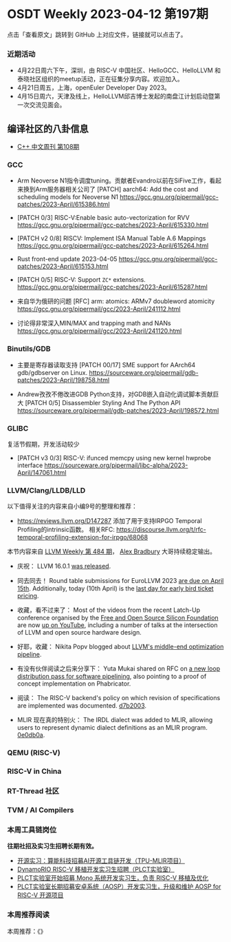 # OSDT Weekly 2023-04-12 第197期

点击「查看原文」跳转到 GitHub 上对应文件，链接就可以点击了。

### 近期活动

- 4月22日周六下午，深圳，由 RISC-V 中国社区、HelloGCC、HelloLLVM 和泰晓社区组织的meetup活动，正在征集分享内容。欢迎加入。
- 4月21日周五，上海，openEuler Developer Day 2023。
- 4月15日周六，天津及线上，HelloLLVM邱吉博士发起的南盘江计划启动暨第一次交流见面会。

## 编译社区的八卦信息

- [C++ 中文周刊 第108期](https://mp.weixin.qq.com/s/Vb1c6JGSUVwI_CZtARGy2Q)

### GCC

- Arm Neoverse N1指令调度tuning。贡献者Evandro以前在SiFive工作，看起来换到Arm服务器相关公司了
  [PATCH] aarch64: Add the cost and scheduling models for Neoverse N1
  https://gcc.gnu.org/pipermail/gcc-patches/2023-April/615386.html

- [PATCH 0/3] RISC-V:Enable basic auto-vectorization for RVV
  https://gcc.gnu.org/pipermail/gcc-patches/2023-April/615330.html

- [PATCH v2 0/8] RISCV: Implement ISA Manual Table A.6 Mappings
  https://gcc.gnu.org/pipermail/gcc-patches/2023-April/615264.html

- Rust front-end update 2023-04-05
  https://gcc.gnu.org/pipermail/gcc-patches/2023-April/615153.html

- [PATCH 0/5] RISC-V: Support `ZC*` extensions.
  https://gcc.gnu.org/pipermail/gcc-patches/2023-April/615287.html

- 来自华为俄研的问题
  [RFC] arm: atomics: ARMv7 doubleword atomicity
  https://gcc.gnu.org/pipermail/gcc/2023-April/241112.html

- 讨论得非常深入MIN/MAX and trapping math and NANs
  https://gcc.gnu.org/pipermail/gcc/2023-April/241120.html

### Binutils/GDB

- 主要是寄存器读取支持
  [PATCH 00/17] SME support for AArch64 gdb/gdbserver on Linux.
  https://sourceware.org/pipermail/gdb-patches/2023-April/198758.html

- Andrew孜孜不倦改进GDB Python支持，对GDB嵌入自动化调试脚本贡献巨大
  [PATCH 0/5] Disassembler Styling And The Python API
  https://sourceware.org/pipermail/gdb-patches/2023-April/198572.html

### GLIBC

复活节假期，开发活动较少
- [PATCH v3 0/3] RISC-V: ifunced memcpy using new kernel hwprobe interface
  https://sourceware.org/pipermail/libc-alpha/2023-April/147061.html

### LLVM/Clang/LLDB/LLD


以下值得关注的内容来自小编9号的整理和推荐：

- https://reviews.llvm.org/D147287 添加了用于支持IRPGO Temporal Profiling的intrinsic函数。
  相关RFC: https://discourse.llvm.org/t/rfc-temporal-profiling-extension-for-irpgo/68068

本节内容来自 [LLVM Weekly 第 484 期](http://llvmweekly.org/issue/484)，
[Alex Bradbury](https://www.linkedin.com/in/alex-bradbury/) 大哥持续稳定输出。

* 庆祝： LLVM 16.0.1 [was released](https://discourse.llvm.org/t/llvm-16-0-1-release/69774).

* 同去同去！ Round table submissions for EuroLLVM 2023 [are due on April 15th](https://discourse.llvm.org/t/eurollvm-2023-round-table-submissions-due-april-15th/69828).  Additionally, today (10th April) is the [last day for early bird ticket pricing](https://discourse.llvm.org/t/registration-for-the-2023-euro-llvm-developers-meeting-is-now-open/68556/2).

* 收藏，看不过来了： Most of the videos from the recent Latch-Up conference organised by the [Free and Open Source Silicon Foundation](https://www.fossi-foundation.org/) are now [up on YouTube](https://www.youtube.com/playlist?list=PLUg3wIOWD8ypF1GQqFl5oT1UEDBJS9LxR), including a number of talks at the intersection of LLVM and open source hardware design.

* 好耶，收藏： Nikita Popv blogged about [LLVM's middle-end optimization pipeline](https://www.npopov.com/2023/04/07/LLVM-middle-end-pipeline.html).

* 有没有伙伴阅读之后来分享下： Yuta Mukai shared on RFC on [a new loop distribution pass for software pipelining](https://discourse.llvm.org/t/rfc-new-loop-distribution-pass-for-software-pipelining/69733), also pointing to a proof of concept implementation on Phabricator.

* 阅读： The RISC-V backend's policy on which revision of specifications are implemented was documented.  [d7b2003](https://reviews.llvm.org/rGd7b2003761a2).

* MLIR 现在真的特别火： The IRDL dialect was added to MLIR, allowing users to represent dynamic dialect definitions as an MLIR program.  [0e0db0a](https://reviews.llvm.org/rG0e0db0a4d7fd).

### QEMU (RISC-V)

### RISC-V in China

### RT-Thread 社区

### TVM / AI Compilers

### 本周工具链岗位

**往期社招及实习生招聘长期有效。**

- [开源实习：算能科技招募AI开源工具链开发（TPU-MLIR项目）](https://mp.weixin.qq.com/s/IBJh0ip4k11PzIMZecsWSw)
- [DynamoRIO RISC-V 移植开发实习生招聘（PLCT实验室）](https://mp.weixin.qq.com/s/J_5TjT6DOqeOXJXQI5VQxw)
- [PLCT实验室开始招募 Mono 系统开发实习生，负责 RISC-V 移植及优化](https://mp.weixin.qq.com/s/whEW7Hay1jIP1tBzIPay1A)
- [PLCT实验室长期招募安卓系统（AOSP）开发实习生，升级和维护 AOSP for RISC-V 开源项目](https://mp.weixin.qq.com/s/dJP2cEB1nex2inR5c-cJog)


### 本周推荐阅读

本周推荐：《》
